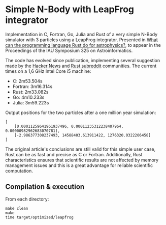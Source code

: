 # Simple N-Body with LeapFrog integrator

Implementation in C, Fortran, Go, Julia and Rust of a very simple N-Body simulator with 3 particles using a LeapFrog integrator. Presented in [What can the programming language Rust do for astrophysics?](https://arxiv.org/abs/1702.02951), to appear in the Proceedings of the IAU Symposium 325 on Astroinformatics.

The code has evolved since publication, implementing several suggestion made by the [Hacker News](https://news.ycombinator.com/item?id=13632894) and [Rust subreddit](https://www.reddit.com/r/rust/comments/5trref/what_can_rust_do_for_astrophysics/) communities. The current times on a 1,6 GHz Intel Core i5 machine:

- C: 2m53.504s
- Fortran: 3m16.314s
- Rust: 2m33.082s
- Go: 4m10.233s
- Julia: 3m59.223s

Output positions for the two particles after a one million year simulation:

```
[
    [0.00011259641961937496, 0.00011235312238407964, 0.00000982962683070781],
    [-2.986377308237493, 14588403.613911422, 1276320.0322206458]
]
```

The original article's conclusions are still valid for this simple user case, Rust can be as fast and precise as C or Fortran. Additionally, Rust characteristics ensures that scientific results are not affected by memory management issues and this is a great advantage for reliable scientific computation.

## Compilation & execution

From each directory:

```
make clean
make
time target/optimized/leapfrog 
```
